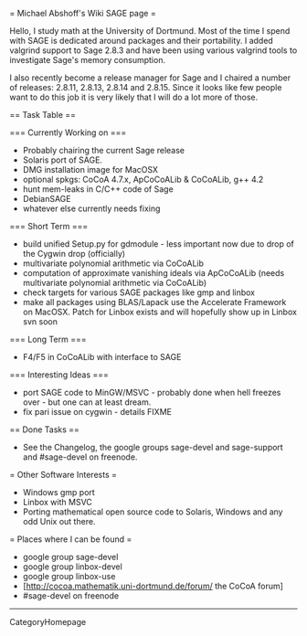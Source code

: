 = Michael Abshoff's Wiki SAGE page =

Hello, I study math at the University of Dortmund. Most of the time I spend with SAGE is dedicated around packages and their portability. I added valgrind support to Sage 2.8.3 and have been using various valgrind tools to investigate Sage's memory consumption.

I also recently become a release manager for Sage and I chaired a number of releases: 2.8.11, 2.8.13, 2.8.14 and 2.8.15. Since it looks like few people want to do this job it is very likely that I will do a lot more of those.

== Task Table ==

=== Currently Working on ===
 * Probably chairing the current Sage release
 * Solaris port of SAGE.
 * DMG installation image for MacOSX
 * optional spkgs: CoCoA 4.7.x, ApCoCoALib & CoCoALib, g++ 4.2
 * hunt mem-leaks in C/C++ code of Sage 
 * DebianSAGE
 * whatever else currently needs fixing

=== Short Term ===
 * build unified Setup.py for gdmodule - less important now due to drop of the Cygwin drop (officially)
 * multivariate polynomial arithmetic via CoCoALib
 * computation of approximate vanishing ideals via ApCoCoALib (needs multivariate polynomial arithmetic via CoCoALib)
 * check targets for various SAGE packages like gmp and linbox
 * make all packages using BLAS/Lapack use the Accelerate Framework on MacOSX. Patch for Linbox exists and will hopefully show up in Linbox svn soon

=== Long Term ===
 * F4/F5 in CoCoALib with interface to  SAGE

=== Interesting Ideas ===
 * port SAGE code to MinGW/MSVC - probably done when hell freezes over - but one can at least dream.
 * fix pari issue on cygwin - details FIXME

== Done Tasks ==
 * See the Changelog, the google groups sage-devel and sage-support and #sage-devel on freenode.

= Other Software Interests =
 * Windows gmp port
 * Linbox with MSVC
 * Porting mathematical open source code to Solaris, Windows and any odd Unix out there. 

= Places where I can be found =
 * google group sage-devel
 * google group linbox-devel
 * google group linbox-use
 * [http://cocoa.mathematik.uni-dortmund.de/forum/ the CoCoA forum]
 * #sage-devel on freenode

----
CategoryHomepage

